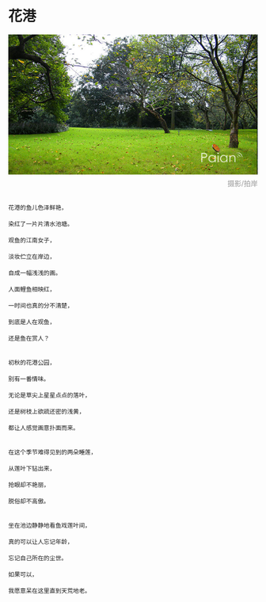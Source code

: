 # 花港

![花港公园](images/huagang.jpg)
<div style="margin-top:-10px;color:#999;text-align:right;">摄影/拍岸</div>

```

花港的鱼儿色泽鲜艳，

染红了一片片清水池塘。

观鱼的江南女子，

淡妆伫立在岸边，

自成一幅浅浅的画。

人面鲤鱼相映红，

一时间也真的分不清楚，

到底是人在观鱼，

还是鱼在赏人？

 
初秋的花港公园，

别有一番情味。

无论是草尖上星星点点的落叶，

还是树枝上欲疏还密的浅黄，

都让人感觉画意扑面而来。

 
在这个季节难得见到的两朵睡莲，

从莲叶下钻出来，

抢眼却不艳丽，

脱俗却不高傲。

 
坐在池边静静地看鱼戏莲叶间，

真的可以让人忘记年龄，

忘记自己所在的尘世。

如果可以，

我愿意呆在这里直到天荒地老。

```